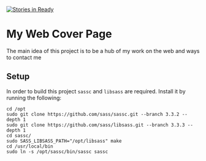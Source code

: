 [![Stories in Ready](https://badge.waffle.io/junior-ales/junior-ales.github.io.svg?label=ready&title=Ready)](http://waffle.io/junior-ales/junior-ales.github.io)

# My Web Cover Page

The main idea of this project is to be a hub of my work on the web and ways to contact me

## Setup

In order to build this project `sassc` and `libsass` are required. Install it by running the following:

```
cd /opt
sudo git clone https://github.com/sass/sassc.git --branch 3.3.2 --depth 1
sudo git clone https://github.com/sass/libsass.git --branch 3.3.3 --depth 1
cd sassc/
sudo SASS_LIBSASS_PATH="/opt/libsass" make
cd /usr/local/bin
sudo ln -s /opt/sassc/bin/sassc sassc

```
